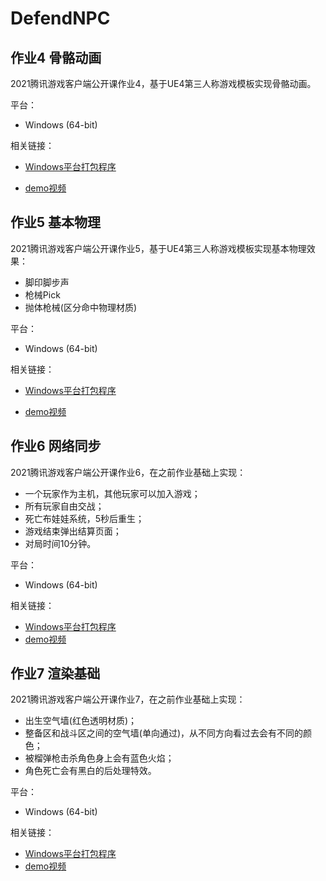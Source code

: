 # DefendNPC
## 作业4 骨骼动画

2021腾讯游戏客户端公开课作业4，基于UE4第三人称游戏模板实现骨骼动画。



平台：

- Windows (64-bit)



相关链接：

- [Windows平台打包程序](https://share.weiyun.com/vK8sRGRR)

- [demo视频](https://share.weiyun.com/bawk2uMf)

## 作业5 基本物理

2021腾讯游戏客户端公开课作业5，基于UE4第三人称游戏模板实现基本物理效果：

- 脚印脚步声
- 枪械Pick
- 抛体枪械(区分命中物理材质)



平台：

- Windows (64-bit)



相关链接：

- [Windows平台打包程序](https://share.weiyun.com/TpEc0Ync)

- [demo视频](https://share.weiyun.com/K05UxwNa)

## 作业6 网络同步

2021腾讯游戏客户端公开课作业6，在之前作业基础上实现：

- 一个玩家作为主机，其他玩家可以加入游戏；
- 所有玩家自由交战；
- 死亡布娃娃系统，5秒后重生；
- 游戏结束弹出结算页面；
- 对局时间10分钟。



平台：

- Windows (64-bit)



相关链接：

- [Windows平台打包程序](https://share.weiyun.com/TQM9Ct2S)
- [demo视频](https://share.weiyun.com/YKNCBoVJ)

## 作业7 渲染基础

2021腾讯游戏客户端公开课作业7，在之前作业基础上实现：

- 出生空气墙(红色透明材质)；
- 整备区和战斗区之间的空气墙(单向通过)，从不同方向看过去会有不同的颜色；
- 被榴弹枪击杀角色身上会有蓝色火焰；
- 角色死亡会有黑白的后处理特效。



平台：

- Windows (64-bit)



相关链接：

- [Windows平台打包程序](https://share.weiyun.com/pkZt2ACc)
- [demo视频](https://share.weiyun.com/z6cZH35T)

